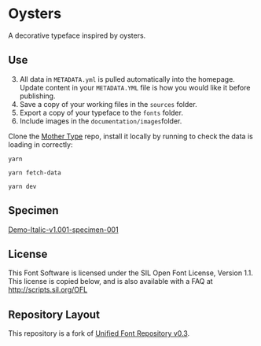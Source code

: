 # Oysters

A decorative typeface inspired by oysters.

## Use

3. All data in `METADATA.yml` is pulled automatically into the homepage. Update content in your `METADATA.YML` file is how you would like it before publishing.
4. Save a copy of your working files in the `sources` folder. 
5. Export a copy of your typeface to the `fonts` folder.
6. Include images in the `documentation/images`folder.

Clone the [Mother Type](https://github.com/mother-type/mother-type.de) repo, install it locally by running to check the data is loading in correctly:

```
yarn 

yarn fetch-data

yarn dev 
```

## Specimen

[Demo-Italic-v1.001-specimen-001](https://github.com/raphaelbastide/Unified-Font-Repository/master/documentation/images/Demo-Italic-v1.001-specimen-001.png)

## License

This Font Software is licensed under the SIL Open Font License, Version 1.1.
This license is copied below, and is also available with a FAQ at
http://scripts.sil.org/OFL


## Repository Layout

This repository is a fork of [Unified Font Repository v0.3](https://github.com/unified-font-repository/Unified-Font-Repository).

 